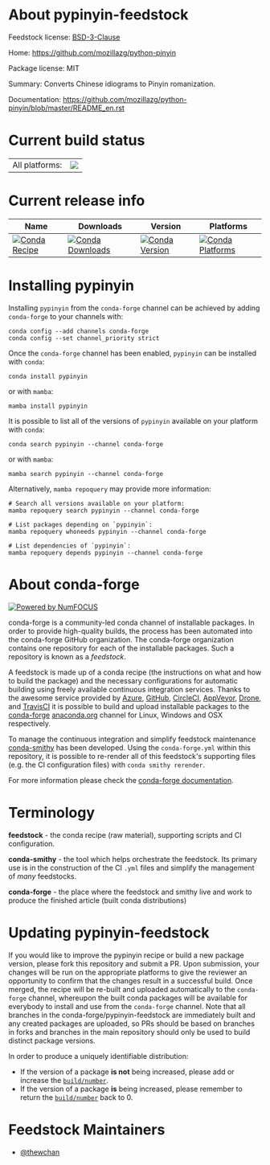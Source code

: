About pypinyin-feedstock
========================

Feedstock license: [BSD-3-Clause](https://github.com/conda-forge/pypinyin-feedstock/blob/main/LICENSE.txt)

Home: https://github.com/mozillazg/python-pinyin

Package license: MIT

Summary: Converts Chinese idiograms to Pinyin romanization.

Documentation: https://github.com/mozillazg/python-pinyin/blob/master/README_en.rst

Current build status
====================


<table><tr><td>All platforms:</td>
    <td>
      <a href="https://dev.azure.com/conda-forge/feedstock-builds/_build/latest?definitionId=14118&branchName=main">
        <img src="https://dev.azure.com/conda-forge/feedstock-builds/_apis/build/status/pypinyin-feedstock?branchName=main">
      </a>
    </td>
  </tr>
</table>

Current release info
====================

| Name | Downloads | Version | Platforms |
| --- | --- | --- | --- |
| [![Conda Recipe](https://img.shields.io/badge/recipe-pypinyin-green.svg)](https://anaconda.org/conda-forge/pypinyin) | [![Conda Downloads](https://img.shields.io/conda/dn/conda-forge/pypinyin.svg)](https://anaconda.org/conda-forge/pypinyin) | [![Conda Version](https://img.shields.io/conda/vn/conda-forge/pypinyin.svg)](https://anaconda.org/conda-forge/pypinyin) | [![Conda Platforms](https://img.shields.io/conda/pn/conda-forge/pypinyin.svg)](https://anaconda.org/conda-forge/pypinyin) |

Installing pypinyin
===================

Installing `pypinyin` from the `conda-forge` channel can be achieved by adding `conda-forge` to your channels with:

```
conda config --add channels conda-forge
conda config --set channel_priority strict
```

Once the `conda-forge` channel has been enabled, `pypinyin` can be installed with `conda`:

```
conda install pypinyin
```

or with `mamba`:

```
mamba install pypinyin
```

It is possible to list all of the versions of `pypinyin` available on your platform with `conda`:

```
conda search pypinyin --channel conda-forge
```

or with `mamba`:

```
mamba search pypinyin --channel conda-forge
```

Alternatively, `mamba repoquery` may provide more information:

```
# Search all versions available on your platform:
mamba repoquery search pypinyin --channel conda-forge

# List packages depending on `pypinyin`:
mamba repoquery whoneeds pypinyin --channel conda-forge

# List dependencies of `pypinyin`:
mamba repoquery depends pypinyin --channel conda-forge
```


About conda-forge
=================

[![Powered by
NumFOCUS](https://img.shields.io/badge/powered%20by-NumFOCUS-orange.svg?style=flat&colorA=E1523D&colorB=007D8A)](https://numfocus.org)

conda-forge is a community-led conda channel of installable packages.
In order to provide high-quality builds, the process has been automated into the
conda-forge GitHub organization. The conda-forge organization contains one repository
for each of the installable packages. Such a repository is known as a *feedstock*.

A feedstock is made up of a conda recipe (the instructions on what and how to build
the package) and the necessary configurations for automatic building using freely
available continuous integration services. Thanks to the awesome service provided by
[Azure](https://azure.microsoft.com/en-us/services/devops/), [GitHub](https://github.com/),
[CircleCI](https://circleci.com/), [AppVeyor](https://www.appveyor.com/),
[Drone](https://cloud.drone.io/welcome), and [TravisCI](https://travis-ci.com/)
it is possible to build and upload installable packages to the
[conda-forge](https://anaconda.org/conda-forge) [anaconda.org](https://anaconda.org/)
channel for Linux, Windows and OSX respectively.

To manage the continuous integration and simplify feedstock maintenance
[conda-smithy](https://github.com/conda-forge/conda-smithy) has been developed.
Using the ``conda-forge.yml`` within this repository, it is possible to re-render all of
this feedstock's supporting files (e.g. the CI configuration files) with ``conda smithy rerender``.

For more information please check the [conda-forge documentation](https://conda-forge.org/docs/).

Terminology
===========

**feedstock** - the conda recipe (raw material), supporting scripts and CI configuration.

**conda-smithy** - the tool which helps orchestrate the feedstock.
                   Its primary use is in the construction of the CI ``.yml`` files
                   and simplify the management of *many* feedstocks.

**conda-forge** - the place where the feedstock and smithy live and work to
                  produce the finished article (built conda distributions)


Updating pypinyin-feedstock
===========================

If you would like to improve the pypinyin recipe or build a new
package version, please fork this repository and submit a PR. Upon submission,
your changes will be run on the appropriate platforms to give the reviewer an
opportunity to confirm that the changes result in a successful build. Once
merged, the recipe will be re-built and uploaded automatically to the
`conda-forge` channel, whereupon the built conda packages will be available for
everybody to install and use from the `conda-forge` channel.
Note that all branches in the conda-forge/pypinyin-feedstock are
immediately built and any created packages are uploaded, so PRs should be based
on branches in forks and branches in the main repository should only be used to
build distinct package versions.

In order to produce a uniquely identifiable distribution:
 * If the version of a package **is not** being increased, please add or increase
   the [``build/number``](https://docs.conda.io/projects/conda-build/en/latest/resources/define-metadata.html#build-number-and-string).
 * If the version of a package **is** being increased, please remember to return
   the [``build/number``](https://docs.conda.io/projects/conda-build/en/latest/resources/define-metadata.html#build-number-and-string)
   back to 0.

Feedstock Maintainers
=====================

* [@thewchan](https://github.com/thewchan/)

